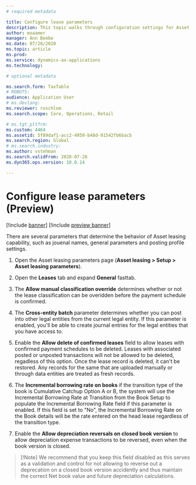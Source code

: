 ```yaml
---
# required metadata

title: Configure lease parameters
description: This topic walks through configuration settings for Asset leasing, such as security information and accounting settings.
author: moaamer
manager: Ann Beebe
ms.date: 07/28/2020
ms.topic: article
ms.prod: 
ms.service: dynamics-ax-applications
ms.technology: 

# optional metadata

ms.search.form: TaxTable
# ROBOTS: 
audience: Application User
# ms.devlang: 
ms.reviewer: roschlom
ms.search.scope: Core, Operations, Retail

# ms.tgt_pltfrm: 
ms.custom: 4464
ms.assetid: 5f89daf1-acc2-4959-b48d-91542fb6bacb
ms.search.region: Global
# ms.search.industry: 
ms.author: vstehman
ms.search.validFrom: 2020-07-28
ms.dyn365.ops.version: 10.0.14

---
```


# Configure lease parameters (Preview)

[!include [banner](../includes/banner.md)]
[!include [preview banner](../includes/preview-banner.md)]

There are several parameters that determine the behavior of Asset leasing capability, such as jouenal names, general parameters and posting profile settings.

1.	Open the Asset leasing parameters page (**Asset leasing > Setup > Asset leasing parameters**).

2.	Open the **Leases** tab and expand **General** fasttab. 

3.	The **Allow manual classification override** determines whether or not the lease classification can be overidden before the payment schedule is confirmed.

4.	The **Cross-entity batch** parameter determines whether you can post into other legal entities from the current legal entity. If this parameter is enabled, you'll be able to create journal entries for the legal entities that you have access to.

5.	Enable the **Allow delete of confirmed leases** field to allow leases with confirmed payment schedules to be deleted. Leases with associated posted or unposted transactions will not be allowed to be deleted, regadless of this option. Once the lease record is deleted, it can't be restored. Any records for the same that are uploaded manually or through data entities are treated as fresh records.

6. The **Incremental borrowing rate on books** if the transition type of the book is Cumulative Catchup Option A or B, the system will use the Incremental Borrowing Rate at Transition from the Book Setup to populate the Incremental Borrowing Rate field if this parameter is enabled. If this field is set to "No", the Incremental Borrowing Rate on the Book details will be the rate entered on the head lease regardless of the transition type.

7.	Enable the **Allow depreciation reversals on closed book version** to allow depreciation expense transactions to be reversed, even when the book version is closed.
 	
 >  [!Note]
 >  We recommend that you keep this field disabled as this serves as a validation and control for not allowing to reverse out a deprecation on a closed book version accidently and thus maintain the correct Net book value and future depreciation calculations.


